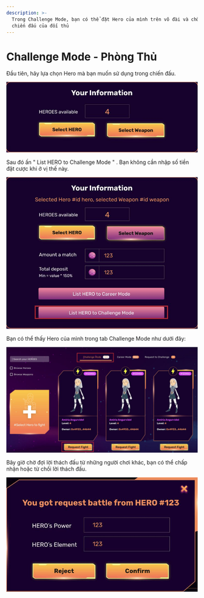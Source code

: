 ```yaml
---
description: >-
  Trong Challenge Mode, bạn có thể đặt Hero của mình trên võ đài và chờ yêu cầu
  chiến đấu của đối thủ
---
```


# Challenge Mode - Phòng Thủ

Đầu tiên, hãy lựa chọn Hero mà bạn muốn sử dụng trong chiến đấu.

![](<../../.gitbook/assets/9 (1).jpg>)

Sau đó ấn " List HERO to Challenge Mode " . Bạn không cần nhập số tiền đặt cược khi ở vị thế này.

![](../../.gitbook/assets/10.jpg)

Bạn có thể thấy Hero của mình trong tab Challenge Mode như dưới đây:

![](../../.gitbook/assets/11.jpg)

Bây giờ chờ đợi lời thách đấu từ những người chơi khác, bạn có thể chấp nhận hoặc từ chối lời thách đấu.

![](<../../.gitbook/assets/12 (1).jpg>)
